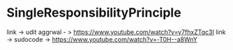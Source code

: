 # SingleResponsibilityPrinciple
link -> udit aggrwal - > https://www.youtube.com/watch?v=y7fhxZTqc3I
link -> sudocode -> https://www.youtube.com/watch?v=-T0H--a8WnY

